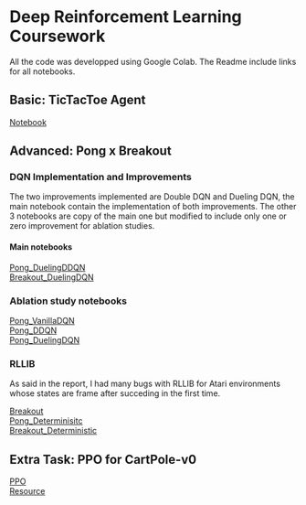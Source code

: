 # Deep Reinforcement Learning Coursework

All the code was developped using Google Colab. The Readme include links for all notebooks.

## Basic: TicTacToe Agent

[Notebook](https://colab.research.google.com/drive/1SdLeOYP0CYECWpo45YVsjurPzBA1j3sR#scrollTo=I9jQ8-KY28uP)

## Advanced: Pong x Breakout

### DQN Implementation and Improvements

The two improvements implemented are Double DQN and Dueling DQN, the main notebook contain the implementation of both improvements. The other 3 notebooks are copy of the main one but modified to include only one or zero improvement for ablation studies.

#### Main notebooks

[Pong_DuelingDDQN](https://colab.research.google.com/drive/1KabSuK_YIPKQ6Fd-kiG6pt_xWFn9-898) <br />
[Breakout_DuelingDQN](https://colab.research.google.com/drive/1of6IMcNNDM_Z3a2_yqarv2VZtyXuuOM0)

### Ablation study notebooks

[Pong_VanillaDQN](https://colab.research.google.com/drive/1H5oXF9V53H0k_CntttsdEYjUszWjsUps) <br />
[Pong_DDQN](https://colab.research.google.com/drive/1J9AYuypKxLEXRAxBh-i5Sr9QnMnlQLRP) <br />
[Pong_DuelingDQN](https://colab.research.google.com/drive/1y8V09rim1f5xCnB11lkISXNnN4f58FC4)

### RLLIB

As said in the report, I had many bugs with RLLIB for Atari environments whose states are frame after succeding in the first time.

[Breakout](https://colab.research.google.com/drive/1BCS4rA5gevomP4xfDJb_-7nEqQqcHpP9) <br />
[Pong_Determinisitc](https://colab.research.google.com/drive/1gaJeqtOWRPslySPkvADFVeH0AouIcYuM#scrollTo=rKURd8_bwlu4) <br />
[Breakout_Deterministic](https://colab.research.google.com/drive/1Mhz0VVJdVnRC-b_qlSOGDznUwq5jPmJQ#scrollTo=WChlYLblwe-0)

## Extra Task: PPO for CartPole-v0

[PPO](https://colab.research.google.com/drive/1omU_pdV5P7GGVis_cTkfyUPbgYBM5VFZ#scrollTo=hgmUDEIL34KG) <br />
[Resource](https://www.youtube.com/watch?v=HR8kQMTO8bk)
